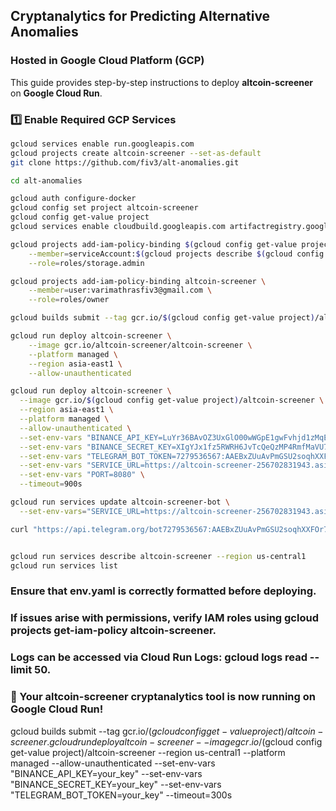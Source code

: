 ## Cryptanalytics for Predicting Alternative Anomalies
### Hosted in Google Cloud Platform (GCP)

This guide provides step-by-step instructions to deploy **altcoin-screener** on **Google Cloud Run**.

### **1️⃣ Enable Required GCP Services**

```sh
gcloud services enable run.googleapis.com
gcloud projects create altcoin-screener --set-as-default
git clone https://github.com/fiv3/alt-anomalies.git

cd alt-anomalies

gcloud auth configure-docker
gcloud config set project altcoin-screener
gcloud config get-value project
gcloud services enable cloudbuild.googleapis.com artifactregistry.googleapis.com

gcloud projects add-iam-policy-binding $(gcloud config get-value project) \
    --member=serviceAccount:$(gcloud projects describe $(gcloud config get-value project) --format="value(projectNumber)")@cloudbuild.gserviceaccount.com \
    --role=roles/storage.admin

gcloud projects add-iam-policy-binding altcoin-screener \
    --member=user:varimathrasfiv3@gmail.com \
    --role=roles/owner

gcloud builds submit --tag gcr.io/$(gcloud config get-value project)/altcoin-screener .

gcloud run deploy altcoin-screener \
    --image gcr.io/altcoin-screener/altcoin-screener \
    --platform managed \
    --region asia-east1 \
    --allow-unauthenticated

gcloud run deploy altcoin-screener \
  --image gcr.io/$(gcloud config get-value project)/altcoin-screener \
  --region asia-east1 \
  --platform managed \
  --allow-unauthenticated \
  --set-env-vars "BINANCE_API_KEY=LuYr36BAvOZ3UxGlO00wWGpE1gwFvhjd1zMqEMXvfXy4qOkOtIh20jjDLDolVe7E" \
  --set-env-vars "BINANCE_SECRET_KEY=XIgYJx1fz5RWRH6JvTcQeQzMP4RmfMaVU78GeZDFvzsEuAxZMzZ7KV8FpDCmM0vT" \
  --set-env-vars "TELEGRAM_BOT_TOKEN=7279536567:AAEBxZUuAvPmGSU2soqhXXFOr7WU7kVmG5I" \
  --set-env-vars "SERVICE_URL=https://altcoin-screener-256702831943.asia-east1.run.app" \
  --set-env-vars "PORT=8080" \
  --timeout=900s

gcloud run services update altcoin-screener-bot \
  --set-env-vars="SERVICE_URL=https://altcoin-screener-256702831943.asia-east1.run.app/"

curl "https://api.telegram.org/bot7279536567:AAEBxZUuAvPmGSU2soqhXXFOr7WU7kVmG5I/setWebhook?url=YOUR_SERVICE_URL/webhook"


gcloud run services describe altcoin-screener --region us-central1
gcloud run services list
```

### Ensure that env.yaml is correctly formatted before deploying.

### If issues arise with permissions, verify IAM roles using gcloud projects get-iam-policy altcoin-screener.

### Logs can be accessed via Cloud Run Logs: gcloud logs read --limit 50.

### 🚀 Your altcoin-screener cryptanalytics tool is now running on Google Cloud Run!

gcloud builds submit --tag gcr.io/$(gcloud config get-value project)/altcoin-screener .
gcloud run deploy altcoin-screener --image gcr.io/$(gcloud config get-value project)/altcoin-screener --region us-central1 --platform managed --allow-unauthenticated --set-env-vars "BINANCE_API_KEY=your_key" --set-env-vars "BINANCE_SECRET_KEY=your_key" --set-env-vars "TELEGRAM_BOT_TOKEN=your_key" --timeout=300s
